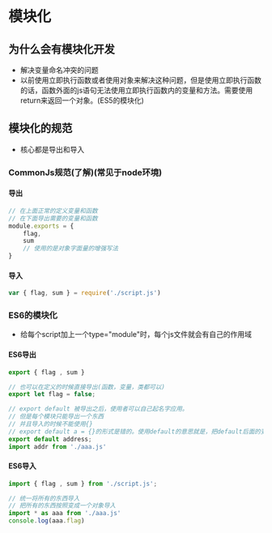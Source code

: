 # 模块化

## 为什么会有模块化开发

* 解决变量命名冲突的问题
* 以前使用立即执行函数或者使用对象来解决这种问题，但是使用立即执行函数的话，函数外面的js语句无法使用立即执行函数内的变量和方法。需要使用return来返回一个对象。(ES5的模块化)

## 模块化的规范

* 核心都是导出和导入

### CommonJs规范(了解)(常见于node环境)

#### 导出

```js
// 在上面正常的定义变量和函数
// 在下面导出需要的变量和函数
module.exports = {
    flag,
    sum
    // 使用的是对象字面量的增强写法
}
```

#### 导入

```js
var { flag, sum } = require('./script.js')

```

### ES6的模块化

* 给每个script加上一个type="module"时，每个js文件就会有自己的作用域

#### ES6导出

```js
export { flag , sum }

// 也可以在定义的时候直接导出(函数，变量，类都可以)
export let flag = false;

// export default 被导出之后，使用者可以自己起名字应用。
// 但是每个模块只能导出一个东西
// 并且导入的时候不能使用{}
// export default a = {}的形式是错的。使用default的意思就是，把default后面的变量赋值为default，应该直接export default {...}
export default address;
import addr from './aaa.js'
```

#### ES6导入

```js
import { flag , sum } from './script.js';

// 统一将所有的东西导入
// 把所有的东西按照变成一个对象导入
import * as aaa from './aaa.js'
console.log(aaa.flag)
```
